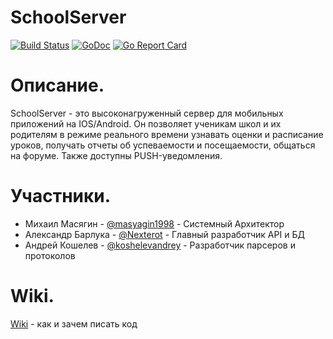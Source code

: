 # SchoolServer

[![Build Status](https://travis-ci.org/masyagin1998/SchoolServer.svg?branch=master)](https://travis-ci.org/masyagin1998/SchoolServer)
[![GoDoc](https://godoc.org/github.com/masyagin1998/SchoolServer?status.svg)](https://godoc.org/github.com/masyagin1998/SchoolServer)
[![Go Report Card](https://goreportcard.com/badge/github.com/masyagin1998/SchoolServer)](https://goreportcard.com/report/github.com/masyagin1998/SchoolServer)

# Описание.
SchoolServer - это высоконагруженный сервер для мобильных приложений на IOS/Android. Он позволяет ученикам школ и их родителям в режиме реального времени узнавать оценки и расписание уроков, получать отчеты об успеваемости и посещаемости, общаться на форуме. Также доступны PUSH-уведомления.

# Участники.
- Михаил Масягин - [@masyagin1998](https://github.com/masyagin1998) - Системный Архитектор<br>
- Александр Барлука - [@Nexterot](https://github.com/Nexterot) - Главный разработчик API и БД<br>
- Андрей Кошелев - [@koshelevandrey](https://github.com/koshelevandrey) - Разработчик парсеров и протоколов<br>

# Wiki.
[Wiki](https://github.com/masyagin1998/SchoolServer/wiki) - как и зачем писать код<br>
